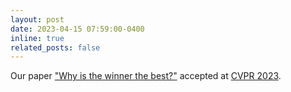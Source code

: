 ```yaml
---
layout: post
date: 2023-04-15 07:59:00-0400
inline: true
related_posts: false
---
```


Our paper ["Why is the winner the best?"](https://doi.org/10.48550/arXiv.2303.17719) accepted at [CVPR 2023](https://cvpr.thecvf.com/Conferences/2023).